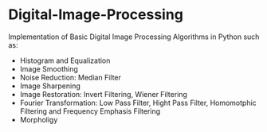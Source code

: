 # Digital-Image-Processing
Implementation of Basic Digital Image Processing Algorithms in Python such as:
- Histogram and Equalization
- Image Smoothing
- Noise Reduction: Median Filter
- Image Sharpening
- Image Restoration: Invert Filtering, Wiener Filtering
- Fourier Transformation: Low Pass Filter, Hight Pass Filter, Homomotphic Filtering and Frequency Emphasis Filtering
- Morpholigy

